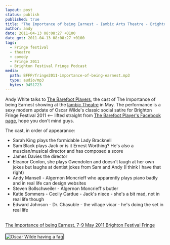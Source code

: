 ```yaml
---
layout: post
status: publish
published: true
title: "The Importance of being Earnest - Iambic Arts Theatre - Brighton Festival Fringe 2011"
author: andy
date: 2011-04-13 08:08:27 +0100
date_gmt: 2011-04-13 08:08:27 +0100
tags:
  - Fringe festival
  - theatre
  - comedy
  - Fringe 2011
  - Brighton Festival Fringe Podcast
media:
  path: BFFP/fringe2011-importance-of-being-earnest.mp3
  type: audio/mp3
  bytes: 9451723
---
```

Andy White talks to <a href="http://barefootplayers.co.uk/">The Barefoot Players</a>, the cast of The Importance of being Earnest showing at the <a href="http://www.iambicarts.com/">Iambic Theatre</a> in May. The performance is a sexy modern update of Oscar Wilde's classic social satire for Brighton Fringe Festival 2011 <-- lifted straight from <a href="http://www.facebook.com/pages/The-Barefoot-Players/152984920895">The Barefoot Player's Facebook page</a>, hope you don't mind guys.

The cast, in order of appearance:

<ul>
<li>Sarah King plays the formidable Lady Bracknell</li>
<li>Sam Black plays Jack or is it Ernest Worthing? He's also a muscian/musical director and has composed a score</li>
<li>James Davies the director</li>
<li>Eleanor Conlon, she plays Gwendolen and doesn't laugh at her own jokes but laughs at dentist jokes from Sam and Andy (I think I have that right)</li>
<li>Andy Mansell - Algernon Moncrieff who apparently plays piano badly and in real life can design websites</li>
<li>Steven Bollschweiler - Algernon Moncrieff's butler</li>
<li>Katie Sommers - Cecily Cardue - Jack's niece - she's a bit mad, not in real life though</li>
<li>Edward Johnson - Dr. Chasuble - the village vicar - he's doing the set in real life</li><br />
</ul>

<a href="http://www.brightonfestivalfringe.org.uk/ticketing/index.aspx?ev=2713">The Importance of being Earnest, 7-9 May 2011 Brighton Festival Fringe</a>

<img src="http://media2.wireworldmedia.co.uk/BFFP/oscar-wilde.jpg" alt="Oscar Wilde having a fag" style="margin: 5px 25px 5px 0; border: 1px solid black;" />
